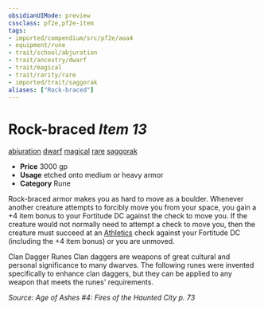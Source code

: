 ```yaml
---
obsidianUIMode: preview
cssclass: pf2e,pf2e-item
tags:
- imported/compendium/src/pf2e/aoa4
- equipment/rune
- trait/school/abjuration
- trait/ancestry/dwarf
- trait/magical
- trait/rarity/rare
- imported/trait/saggorak
aliases: ["Rock-braced"]
---
```

# Rock-braced *Item 13*  
[abjuration](abjuration.md)  [dwarf](dwarf.md)  [magical](magical.md)  [rare](rare.md)  [saggorak](saggorak-aoa4.md)  

- **Price** 3000 gp
- **Usage** etched onto medium or heavy armor
- **Category** Rune

Rock-braced armor makes you as hard to move as a boulder. Whenever another creature attempts to forcibly move you from your space, you gain a +4 item bonus to your Fortitude DC against the check to move you. If the creature would not normally need to attempt a check to move you, then the creature must succeed at an [Athletics](../../skills.md#Athletics) check against your Fortitude DC (including the +4 item bonus) or you are unmoved.

Clan Dagger Runes Clan daggers are weapons of great cultural and personal significance to many dwarves. The following runes were invented specifically to enhance clan daggers, but they can be applied to any weapon that meets the runes' requirements.

*Source: Age of Ashes #4: Fires of the Haunted City p. 73*
